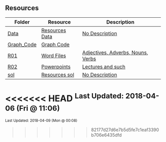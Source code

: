 ## Resources
| Folder | Resource | Description|
 | ------------|------------|------------|
 | [Data](https://github.com/rugbyprof/3013-Algorithms/tree/master/Resources/Data) | [ Resources Data ](https://github.com/rugbyprof/3013-Algorithms/tree/master/Resources/Data) | [ No Description](https://github.com/rugbyprof/3013-Algorithms/tree/master/Resources/Data) |
 | [Graph_Code](https://github.com/rugbyprof/3013-Algorithms/tree/master/Resources/Graph_Code) | [ Graph Code](https://github.com/rugbyprof/3013-Algorithms/tree/master/Resources/Graph_Code) |
 | [R01](https://github.com/rugbyprof/3013-Algorithms/tree/master/Resources/R01) | [ Word Files ](https://github.com/rugbyprof/3013-Algorithms/tree/master/Resources/R01) | [ Adjectives, Adverbs, Nouns, Verbs](https://github.com/rugbyprof/3013-Algorithms/tree/master/Resources/R01) |
 | [R02](https://github.com/rugbyprof/3013-Algorithms/tree/master/Resources/R02) | [ Powerpoints ](https://github.com/rugbyprof/3013-Algorithms/tree/master/Resources/R02) | [ Lectures and such](https://github.com/rugbyprof/3013-Algorithms/tree/master/Resources/R02) |
 | [sol](https://github.com/rugbyprof/3013-Algorithms/tree/master/Resources/sol) | [ Resources sol ](https://github.com/rugbyprof/3013-Algorithms/tree/master/Resources/sol) | [ No Description](https://github.com/rugbyprof/3013-Algorithms/tree/master/Resources/sol) |

<<<<<<< HEAD
<sup>Last Updated: 2018-04-06 (Fri @ 11:06)</sup>
=======
<sup>Last Updated: 2018-04-09 (Mon @ 00:08)</sup>
>>>>>>> 82177d27d6e7b5d5fe7c1eaf3390b706e6435dfd
